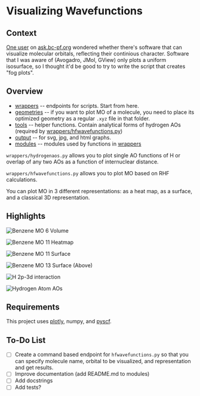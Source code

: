# Visualizing Wavefunctions

## Context

[One user](https://ask.bc-pf.org/u/sammael/summary) on [ask.bc-pf.org](https://ask.bc-pf.org) wondered whether there's software that can visualize molecular orbitals, reflecting their continious character. Software that I was aware of (Avogadro, JMol, GView) only plots a uniform isosurface, so I thought it'd be good to try to write the script that creates "fog plots".

## Overview

- [wrappers](wrappers/) -- endpoints for scripts. Start from here.
- [geometries](geometries/) -- if you want to plot MO of a molecule, you need to place its optimized geometry as a regular `.xyz` file in that folder.
- [tools](tools/) -- helper functions. Contain analytical forms of hydrogen AOs (required by [wrappers/hfwavefunctions.py](wrappers/hfwavefunctions.py))
- [output](output/) -- for svg, jpg, and html graphs.
- [modules](modules/) -- modules used by functions in [wrappers](wrappers/)

`wrappers/hydrogenaos.py` allows you to plot single AO functions of H or overlap of any two AOs as a function of internuclear distance.

`wrappers/hfwavefunctions.py` allows you to plot MO based on RHF calculations.

You can plot MO in 3 different representations: as a heat map, as a surface, and a classical 3D representation.

## Highlights

![Benzene MO 6 Volume](output/svg/c6h6/c6h6-mo-6-volume.svg)

![Benzene MO 11 Heatmap](output/svg/c6h6/c6h6-mo-11-heatmap.svg)

![Benzene MO 11 Surface](output/svg/c6h6/c6h6-mo-11-surface.svg)

![Benzene MO 13 Surface (Above)](output/svg/c6h6/c6h6-mo-13-surface-above.svg)

![H 2p-3d interaction](output/svg/hydrogen/h210-320.svg)

![Hydrogen Atom AOs](output/svg/hydrogen/all_aos.svg)

## Requirements

This project uses [plotly](http://plotly.com), numpy, and [pyscf](http://pyscf.org).

## To-Do List

- [ ] Create a command based endpoint for `hfwavefunctions.py` so that you can specify molecule name, orbital to be visualized, and representation and get results.
- [ ] Improve documentation (add README.md to modules)
- [ ] Add docstrings
- [ ] Add tests?

